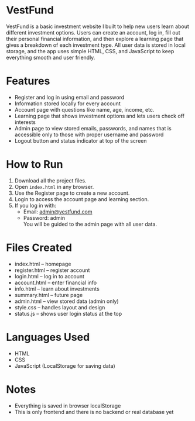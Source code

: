 # VestFund
VestFund is a basic investment website I built to help new users learn about different investment options. Users can create an account, log in, fill out their personal financial information, and then explore a learning page that gives a breakdown of each investment type. All user data is stored in local storage, and the app uses simple HTML, CSS, and JavaScript to keep everything smooth and user friendly.

# Features
- Register and log in using email and password
- Information stored locally for every account
- Account page with questions like name, age, income, etc.
- Learning page that shows investment options and lets users check off interests
- Admin page to view stored emails, passwords, and names that is accessible only to those with proper username and password
- Logout button and status indicator at top of the screen

# How to Run
1. Download all the project files.
2. Open `index.html` in any browser.
3. Use the Register page to create a new account.
4. Login to access the account page and learning section.
5. If you log in with:
   - Email: admin@vestfund.com
   - Password: admin  
   You will be guided to the admin page with all user data.

# Files Created
- index.html – homepage
- register.html – register account
- login.html – log in to account
- account.html – enter financial info
- info.html – learn about investments
- summary.html – future page
- admin.html – view stored data (admin only)
- style.css – handles layout and design
- status.js – shows user login status at the top

# Languages Used
- HTML
- CSS
- JavaScript (LocalStorage for saving data)

# Notes
- Everything is saved in browser localStorage
- This is only frontend and there is no backend or real database yet
